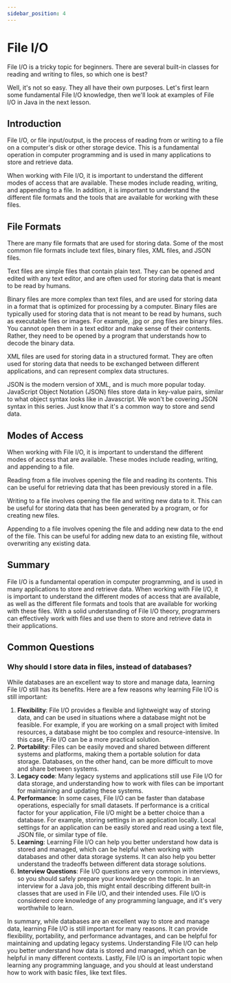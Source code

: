 ```yaml
---
sidebar_position: 4
---
```


# File I/O

File I/O is a tricky topic for beginners. There are several built-in classes for reading and writing to files, so which one is best?

Well, it's not so easy. They all have their own purposes. Let's first learn some fundamental File I/O knowledge, then we'll look at examples of File I/O in Java in the next lesson.

## Introduction

File I/O, or file input/output, is the process of reading from or writing to a file on a computer's disk or other storage device. This is a fundamental operation in computer programming and is used in many applications to store and retrieve data.

When working with File I/O, it is important to understand the different modes of access that are available. These modes include reading, writing, and appending to a file. In addition, it is important to understand the different file formats and the tools that are available for working with these files.

## File Formats

There are many file formats that are used for storing data. Some of the most common file formats include text files, binary files, XML files, and JSON files.

Text files are simple files that contain plain text. They can be opened and edited with any text editor, and are often used for storing data that is meant to be read by humans.

Binary files are more complex than text files, and are used for storing data in a format that is optimized for processing by a computer. Binary files are typically used for storing data that is not meant to be read by humans, such as executable files or images. For example, .jpg or .png files are binary files. You cannot open them in a text editor and make sense of their contents. Rather, they need to be opened by a program that understands how to decode the binary data.

XML files are used for storing data in a structured format. They are often used for storing data that needs to be exchanged between different applications, and can represent complex data structures.

JSON is the modern version of XML, and is much more popular today. JavaScript Object Notation (JSON) files store data in key-value pairs, similar to what object syntax looks like in Javascript. We won't be covering JSON syntax in this series. Just know that it's a common way to store and send data.

## Modes of Access

When working with File I/O, it is important to understand the different modes of access that are available. These modes include reading, writing, and appending to a file.

Reading from a file involves opening the file and reading its contents. This can be useful for retrieving data that has been previously stored in a file.

Writing to a file involves opening the file and writing new data to it. This can be useful for storing data that has been generated by a program, or for creating new files.

Appending to a file involves opening the file and adding new data to the end of the file. This can be useful for adding new data to an existing file, without overwriting any existing data.

## Summary

File I/O is a fundamental operation in computer programming, and is used in many applications to store and retrieve data. When working with File I/O, it is important to understand the different modes of access that are available, as well as the different file formats and tools that are available for working with these files. With a solid understanding of File I/O theory, programmers can effectively work with files and use them to store and retrieve data in their applications.

## Common Questions

### Why should I store data in files, instead of databases?

While databases are an excellent way to store and manage data, learning File I/O still has its benefits. Here are a few reasons why learning File I/O is still important:

1. **Flexibility**: File I/O provides a flexible and lightweight way of storing data, and can be used in situations where a database might not be feasible. For example, if you are working on a small project with limited resources, a database might be too complex and resource-intensive. In this case, File I/O can be a more practical solution.
2. **Portability**: Files can be easily moved and shared between different systems and platforms, making them a portable solution for data storage. Databases, on the other hand, can be more difficult to move and share between systems.
3. **Legacy code**: Many legacy systems and applications still use File I/O for data storage, and understanding how to work with files can be important for maintaining and updating these systems.
4. **Performance**: In some cases, File I/O can be faster than database operations, especially for small datasets. If performance is a critical factor for your application, File I/O might be a better choice than a database. For example, storing settings in an application locally. Local settings for an application can be easily stored and read using a text file, JSON file, or similar type of file.
5. **Learning**: Learning File I/O can help you better understand how data is stored and managed, which can be helpful when working with databases and other data storage systems. It can also help you better understand the tradeoffs between different data storage solutions.
6. **Interview Questions**: File I/O questions are very common in interviews, so you should safely prepare your knowledge on the topic. In an interview for a Java job, this might entail describing different built-in classes that are used in File I/O, and their intended uses. File I/O is considered core knowledge of any programming language, and it's very worthwhile to learn.

In summary, while databases are an excellent way to store and manage data, learning File I/O is still important for many reasons. It can provide flexibility, portability, and performance advantages, and can be helpful for maintaining and updating legacy systems. Understanding File I/O can help you better understand how data is stored and managed, which can be helpful in many different contexts. Lastly, File I/O is an important topic when learning any programming language, and you should at least understand how to work with basic files, like text files.
